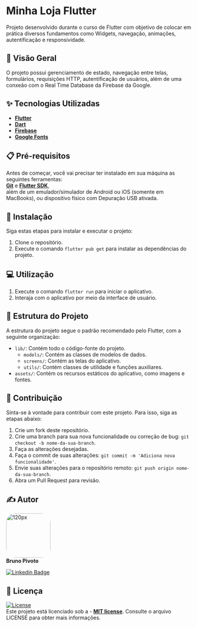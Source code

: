 # Minha Loja Flutter

Projeto desenvolvido durante o curso de Flutter com objetivo de colocar em prática diversos fundamentos como Widgets, navegação, animações, autentificação e responsividade.

## 🚀 Visão Geral

O projeto possui gerenciamento de estado, navegação entre telas, formulários, requisições HTTP, autentificação de usuários, além de uma conxeão com o Real Time Database da Firebase da Google.

## ✨ Tecnologias Utilizadas

- **[Flutter](https://flutter.dev/)**
- **[Dart](https://dart.dev/)**
- **[Firebase](https://firebase.google.com/?hl=pt)**
- **[Google Fonts](https://fonts.google.com/)**

## 📋 Pré-requisitos

Antes de começar, você vai precisar ter instalado em sua máquina as seguintes ferramentas: <br>
**[Git](https://git-scm.com)** e **[Flutter SDK](https://docs.flutter.dev/get-started/install/windows)**,<br> além de um emulador/simulador de Android ou iOS (somente em MacBooks), ou dispositivo físico com Depuração USB ativada.<br> 

## 🔧 Instalação

Siga estas etapas para instalar e executar o projeto:

1. Clone o repositório.
2. Execute o comando `flutter pub get` para instalar as dependências do projeto.

## 💻 Utilização

1. Execute o comando `flutter run` para iniciar o aplicativo.
2. Interaja com o aplicativo por meio da interface de usuário.

## 📂 Estrutura do Projeto

A estrutura do projeto segue o padrão recomendado pelo Flutter, com a seguinte organização:

- `lib/`: Contém todo o código-fonte do projeto.
  - `models/`: Contém as classes de modelos de dados.
  - `screens/`: Contém as telas do aplicativo.
  - `utils/`: Contém classes de utilidade e funções auxiliares.
- `assets/`: Contém os recursos estáticos do aplicativo, como imagens e fontes.

## 🤝 Contribuição

Sinta-se à vontade para contribuir com este projeto. Para isso, siga as etapas abaixo:

1. Crie um fork deste repositório.
2. Crie uma branch para sua nova funcionalidade ou correção de bug: `git checkout -b nome-da-sua-branch`.
3. Faça as alterações desejadas.
4. Faça o commit de suas alterações: `git commit -m 'Adiciona nova funcionalidade'`.
5. Envie suas alterações para o repositório remoto: `git push origin nome-da-sua-branch`.
6. Abra um Pull Request para revisão.

## ✍️ Autor

<img style="border-radius: 20%;" src="https://avatars.githubusercontent.com/u/75286020?v=4" width="120px;" alt="120px"/><br>
**Bruno Pivoto**

[![Linkedin Badge](https://img.shields.io/badge/-BrunoPivoto-blue?style=flat-square&logo=Linkedin&logoColor=white&link=https://www.linkedin.com/in/bruno-pivoto-rangel)](https://www.linkedin.com/in/bruno-pivoto-rangel)


## 📄 Licença
[![License](https://img.shields.io/github/license/BrunoPivoto/Despesas-Pessoais-Flutter)](http://badges.mit-license.org)<br>
Este projeto está licenciado sob a - **[MIT license](https://choosealicense.com/licenses/mit/)**. Consulte o arquivo LICENSE para obter mais informações.
